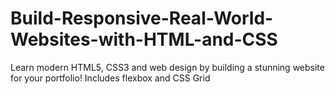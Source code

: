 # Build-Responsive-Real-World-Websites-with-HTML-and-CSS
Learn modern HTML5, CSS3 and web design by building a stunning website for your portfolio! Includes flexbox and CSS Grid
